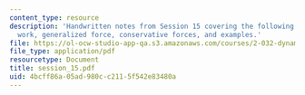 ```yaml
---
content_type: resource
description: 'Handwritten notes from Session 15 covering the following topics: Virtual
  work, generalized force, conservative forces, and examples.'
file: https://ol-ocw-studio-app-qa.s3.amazonaws.com/courses/2-032-dynamics-fall-2004/4bcff86a05ad980cc2115f542e83480a_session_15.pdf
file_type: application/pdf
resourcetype: Document
title: session_15.pdf
uid: 4bcff86a-05ad-980c-c211-5f542e83480a
---
```


